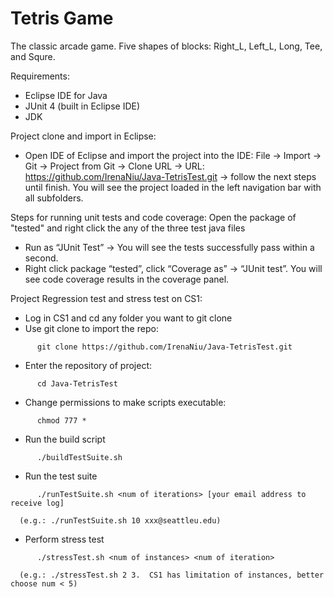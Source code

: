 Tetris Game
======

The classic arcade game. Five shapes of blocks: Right_L, Left_L, Long, Tee, and Squre.

Requirements:
* Eclipse IDE for Java
* JUnit 4 (built in Eclipse IDE)
* JDK

Project clone and import in Eclipse:
* Open IDE of Eclipse and import the project into the IDE:
File →  Import → Git → Project from Git → Clone URL → URL: https://github.com/IrenaNiu/Java-TetrisTest.git → follow the next steps until finish.
You will see the project loaded in the left navigation bar with all subfolders.

Steps for running unit tests and code coverage:
Open the package of "tested" and right click the any of the three test java files
* Run as “JUnit Test” → You will see the tests successfully pass within a second.
* Right click package “tested”, click “Coverage as” → “JUnit test”. You will see code coverage results in the coverage panel.

Project Regression test and stress test on CS1:
* Log in CS1 and cd any folder you want to git clone
* Use git clone to import the repo:
```
	  git clone https://github.com/IrenaNiu/Java-TetrisTest.git
```
* Enter the repository of project:
```
	  cd Java-TetrisTest
```
* Change permissions to make scripts executable: 
```
      chmod 777 *
```
* Run the build script
```
      ./buildTestSuite.sh
```
* Run the test suite
```
      ./runTestSuite.sh <num of iterations> [your email address to receive log]
```
      (e.g.: ./runTestSuite.sh 10 xxx@seattleu.edu)
* Perform stress test
```
      ./stressTest.sh <num of instances> <num of iteration> 
```
      (e.g.: ./stressTest.sh 2 3.  CS1 has limitation of instances, better choose num < 5)


